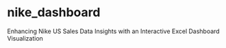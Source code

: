 # nike_dashboard
Enhancing Nike US Sales Data Insights with an Interactive Excel Dashboard Visualization
